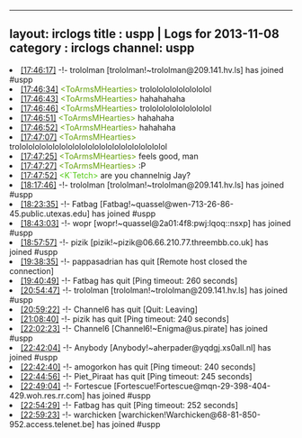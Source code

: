 
---
layout: irclogs
title : uspp | Logs for 2013-11-08
category : irclogs
channel: uspp
---
<li class="logitem"><a href="#17:46:17" name="17:46:17" class="time">[17:46:17]</a> -!- <span class="join">trololman</span> [trololman!~trololman@209.141.hv.ls] has joined #uspp </li>
<li class="logitem"><a href="#17:46:34" name="17:46:34" class="time">[17:46:34]</a> <span class="person" style="color:#66a00c">&lt;ToArmsMHearties&gt;</span> trolololololololololol </li>
<li class="logitem"><a href="#17:46:43" name="17:46:43" class="time">[17:46:43]</a> <span class="person" style="color:#66a00c">&lt;ToArmsMHearties&gt;</span> hahahahaha </li>
<li class="logitem"><a href="#17:46:46" name="17:46:46" class="time">[17:46:46]</a> <span class="person" style="color:#66a00c">&lt;ToArmsMHearties&gt;</span> trolololololololololol </li>
<li class="logitem"><a href="#17:46:51" name="17:46:51" class="time">[17:46:51]</a> <span class="person" style="color:#66a00c">&lt;ToArmsMHearties&gt;</span> hahahaha </li>
<li class="logitem"><a href="#17:46:52" name="17:46:52" class="time">[17:46:52]</a> <span class="person" style="color:#66a00c">&lt;ToArmsMHearties&gt;</span> hahahaha </li>
<li class="logitem"><a href="#17:47:07" name="17:47:07" class="time">[17:47:07]</a> <span class="person" style="color:#66a00c">&lt;ToArmsMHearties&gt;</span> trololololololololololololololololololololololol </li>
<li class="logitem"><a href="#17:47:25" name="17:47:25" class="time">[17:47:25]</a> <span class="person" style="color:#66a00c">&lt;ToArmsMHearties&gt;</span> feels good, man </li>
<li class="logitem"><a href="#17:47:27" name="17:47:27" class="time">[17:47:27]</a> <span class="person" style="color:#66a00c">&lt;ToArmsMHearties&gt;</span> :P </li>
<li class="logitem"><a href="#17:47:52" name="17:47:52" class="time">[17:47:52]</a> <span class="person" style="color:#4fc910">&lt;K`Tetch&gt;</span> are you channelnig Jay? </li>
<li class="logitem"><a href="#18:17:46" name="18:17:46" class="time">[18:17:46]</a> -!- <span class="join">trololman</span> [trololman!~trololman@209.141.hv.ls] has joined #uspp </li>
<li class="logitem"><a href="#18:23:35" name="18:23:35" class="time">[18:23:35]</a> -!- <span class="join">Fatbag</span> [Fatbag!~quassel@wen-713-26-86-45.public.utexas.edu] has joined #uspp </li>
<li class="logitem"><a href="#18:43:03" name="18:43:03" class="time">[18:43:03]</a> -!- <span class="join">wopr</span> [wopr!~quassel@2a01:4f8:pwj:lqoq::nsxp] has joined #uspp </li>
<li class="logitem"><a href="#18:57:57" name="18:57:57" class="time">[18:57:57]</a> -!- <span class="join">pizik</span> [pizik!~pizik@06.66.210.77.threembb.co.uk] has joined #uspp </li>
<li class="logitem"><a href="#19:38:35" name="19:38:35" class="time">[19:38:35]</a> -!- <span class="quit">pappasadrian</span> has quit [Remote host closed the connection] </li>
<li class="logitem"><a href="#19:40:49" name="19:40:49" class="time">[19:40:49]</a> -!- <span class="quit">Fatbag</span> has quit [Ping timeout: 260 seconds] </li>
<li class="logitem"><a href="#20:54:47" name="20:54:47" class="time">[20:54:47]</a> -!- <span class="join">trololman</span> [trololman!~trololman@209.141.hv.ls] has joined #uspp </li>
<li class="logitem"><a href="#20:59:22" name="20:59:22" class="time">[20:59:22]</a> -!- <span class="quit">Channel6</span> has quit [Quit: Leaving] </li>
<li class="logitem"><a href="#21:08:40" name="21:08:40" class="time">[21:08:40]</a> -!- <span class="quit">pizik</span> has quit [Ping timeout: 240 seconds] </li>
<li class="logitem"><a href="#22:02:23" name="22:02:23" class="time">[22:02:23]</a> -!- <span class="join">Channel6</span> [Channel6!~Enigma@us.pirate] has joined #uspp </li>
<li class="logitem"><a href="#22:42:04" name="22:42:04" class="time">[22:42:04]</a> -!- <span class="join">Anybody</span> [Anybody!~aherpader@yqdgj.xs0all.nl] has joined #uspp </li>
<li class="logitem"><a href="#22:42:40" name="22:42:40" class="time">[22:42:40]</a> -!- <span class="quit">amogorkon</span> has quit [Ping timeout: 240 seconds] </li>
<li class="logitem"><a href="#22:44:56" name="22:44:56" class="time">[22:44:56]</a> -!- <span class="quit">Piet_Piraat</span> has quit [Ping timeout: 245 seconds] </li>
<li class="logitem"><a href="#22:49:04" name="22:49:04" class="time">[22:49:04]</a> -!- <span class="join">Fortescue</span> [Fortescue!Fortescue@mqn-29-398-404-429.woh.res.rr.com] has joined #uspp </li>
<li class="logitem"><a href="#22:54:29" name="22:54:29" class="time">[22:54:29]</a> -!- <span class="quit">Fatbag</span> has quit [Ping timeout: 252 seconds] </li>
<li class="logitem"><a href="#22:59:23" name="22:59:23" class="time">[22:59:23]</a> -!- <span class="join">warchicken</span> [warchicken!Warchicken@68-81-850-952.access.telenet.be] has joined #uspp </li>


